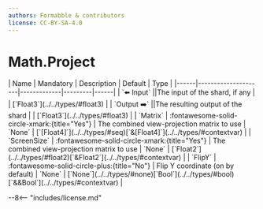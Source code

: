 ```yaml
---
authors: Formabble & contributors
license: CC-BY-SA-4.0
---
```



# Math.Project

<div class="sh-parameters" markdown="1">
| Name | Mandatory | Description | Default | Type |
|------|---------------------|-------------|---------|------|
| `⬅️ Input` ||The input of the shard, if any | | [`Float3`](../../types/#float3) |
| `Output ➡️` ||The resulting output of the shard | | [`Float3`](../../types/#float3) |
| `Matrix` | :fontawesome-solid-circle-xmark:{title="Yes"}  | The combined view-projection matrix to use | `None` | [`[Float4]`](../../types/#seq)[`&[Float4]`](../../types/#contextvar) |
| `ScreenSize` | :fontawesome-solid-circle-xmark:{title="Yes"}  | The combined view-projection matrix to use | `None` | [`Float2`](../../types/#float2)[`&Float2`](../../types/#contextvar) |
| `FlipY` | :fontawesome-solid-circle-plus:{title="No"}  | Flip Y coordinate (on by default) | `None` | [`None`](../../types/#none)[`Bool`](../../types/#bool)[`&&Bool`](../../types/#contextvar) |

</div>



--8<-- "includes/license.md"


